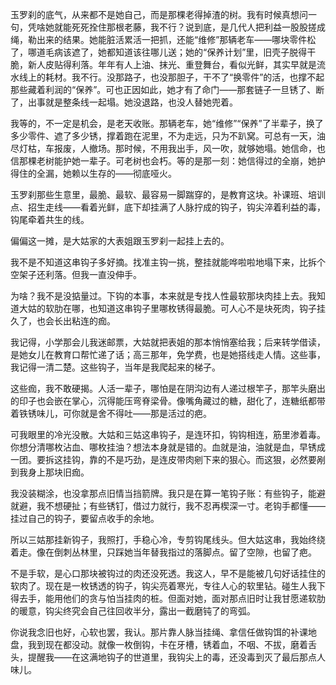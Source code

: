 玉罗刹的底气，从来都不是她自己，而是那棵老得掉渣的树。我有时候真想问一句，凭啥她就能死死拴住那根老藤，我不行？说到底，是几代人把利益一股股搓成绳，勒出来的结果。她能脏活累活一把抓，还能“维修”那辆老车——哪块零件松了，哪道毛病该遮了，她都知道该往哪儿送；她的“保养计划”里，旧壳子脱得干脆，新人皮贴得利落。年年有人上油、抹光、重登舞台，看似光鲜，其实早就是流水线上的耗材。我不行。没那路子，也没那胆子，干不了“换零件”的活，也撑不起那些藏着利润的“保养”。可也正因如此，她才有了命门——那套链子一旦锈了、断了，出事就是整条线一起塌。她没退路，也没人替她兜着。

我等的，不一定是机会，是老天收账。那辆老车，她“维修”“保养”了半辈子，换了多少零件、遮了多少锈，撑着跑在泥里，不为走远，只为不趴窝。可总有一天，油尽灯枯，车报废，人撤场。那时候，不用我出手，风一吹，就够她塌。她信命，也信那棵老树能护她一辈子。可老树也会朽。等的是那一刻：她信得过的全崩，她护得住的全漏，她赖以生存的——彻底哑火。

玉罗刹那些生意里，最脆、最软、最容易一脚踹穿的，是教育这块。补课班、培训点、招生走线——看着光鲜，底下却挂满了人脉拧成的钩子，钩尖淬着利益的毒，钩尾牵着共生的线。

偏偏这一摊，是大姑家的大表姐跟玉罗刹一起挂上去的。

我不是不知道这串钩子多好摘。找准主钩一挑，整挂就能哗啦啦地塌下来，比拆个空架子还利落。但我一直没伸手。

为啥？我不是没掂量过。下钩的本事，本来就是专找人性最软那块肉挂上去。我知道大姑的软肋在哪，也知道这串钩子里哪枚锈得最脆。可人心不是块死肉，钩子挂久了，也会长出粘连的痂。

我记得，小学那会儿我迷邮票，大姑就把表姐的那本悄悄塞给我；后来转学借读，是她女儿在教育口帮忙递了话；高三那年，免学费，也是她搭线走人情。这些事，我记得一清二楚。这些钩子，当年是我爬起来的梯子。

这些痂，我不敢硬揭。人活一辈子，哪怕是在阴沟边有人递过根竿子，那竿头磨出的印子也会嵌在掌心，沉得能压弯脊梁骨。像嘴角藏过的糖，甜化了，连糖纸都带着铁锈味儿，可你就是舍不得吐——那是活过的疤。

可我眼里的冷光没散。大姑和三姑这串钩子，是连环扣，钩钩相连，筋里渗着毒。你想分清哪枚沾血、哪枚挂油？想法本身就是错的。血就是油，油就是血，早锈成一团。要拆这挂钩，靠的不是巧劲，是连皮带肉剜下来的狠心。而这狠，必然要剐到我身上那块旧痂。

我没装糊涂，也没拿那点旧情当挡箭牌。我只是在算一笔钩子账：有些钩子，能避就避，我不想硬扯；有些锈钉，借过力就行，我不忍再楔深一寸。老钩手都懂——挂过自己的钩子，要留点收手的余地。

所以三姑那挂新钩子，我照打，手稳心冷，专剪钩尾线头。但大姑这串，我始终绕着走。像在倒刺丛林里，只踩她当年替我指过的落脚点。留了空隙，也留了疤。

不是手软，是心口那块被钩过的肉还没死透。我这人，早不是能被几句好话挂住的软肉了。现在是一枚锈透的钩子，钩尖亮着寒光，专往人心的软里钻。碰生人我下得去手，能用他们的贪与怕当挂肉的桩。但面对她，面对那点旧时让我甘愿递软肋的暖意，钩尖终究会自己往回收半分，露出一截磨钝了的弯弧。

你说我念旧也好，心软也罢，我认。那片靠人脉当挂绳、拿信任做钩饵的补课地盘，我到现在都没动。就像一枚倒钩，卡在牙槽，锈着血，不咽、不拔，磨着舌头，提醒我——在这满地钩子的世道里，我钩尖上的毒，还没毒到灭了最后那点人味儿。
